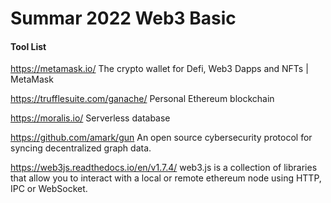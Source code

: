 # Summar 2022 Web3 Basic


#### Tool List

https://metamask.io/ The crypto wallet for Defi, Web3 Dapps and NFTs | MetaMask

https://trufflesuite.com/ganache/ Personal Ethereum blockchain

https://moralis.io/ Serverless database 

https://github.com/amark/gun An open source cybersecurity protocol for syncing decentralized graph data. 

https://web3js.readthedocs.io/en/v1.7.4/ web3.js is a collection of libraries that allow you to interact with a local or remote ethereum node using HTTP, IPC or WebSocket.
